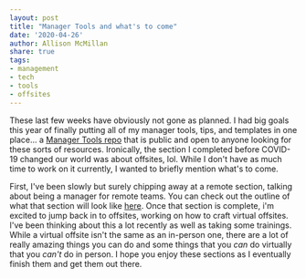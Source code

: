 ```yaml
---
layout: post
title: "Manager Tools and what's to come"
date: '2020-04-26'
author: Allison McMillan
share: true
tags:
- management
- tech
- tools
- offsites
---
```


These last few weeks have obviously not gone as planned. I had big goals this year of finally putting all of my manager tools, tips, and templates in one place... a [Manager Tools repo](https://github.com/asheren/manager_tools) that is public and open to anyone looking for these sorts of resources. Ironically, the section I completed before COVID-19 changed our world was about offsites, lol. While I don't have as much time to work on it currently, I wanted to briefly mention what's to come.

First, I've been slowly but surely chipping away at a remote section, talking about being a manager for remote teams. You can check out the outline of what that section will look like [here](https://github.com/asheren/manager_tools/blob/remote-teams/Managing-Remote-Teams/remote-teams-outline.md). Once that section is complete, i'm excited to jump back in to offsites, working on how to craft virtual offsites. I've been thinking about this a lot recently as well as taking some trainings. While a virtual offsite isn't the same as an in-person one, there are a lot of really amazing things you can do and some things that you _can_ do virtually that you _can't_ do in person. I hope you enjoy these sections as I eventually finish them and get them out there.
